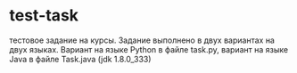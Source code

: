 # test-task
тестовое задание на курсы.
Задание выполнено в двух вариантах на двух языках. Вариант на языке Python  в файле task.py, вариант на языке Java в файле Task.java (jdk 1.8.0_333)
